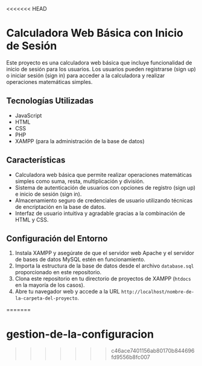 <<<<<<< HEAD
# Calculadora Web Básica con Inicio de Sesión

Este proyecto es una calculadora web básica que incluye funcionalidad de inicio de sesión para los usuarios. Los usuarios pueden registrarse (sign up) o iniciar sesión (sign in) para acceder a la calculadora y realizar operaciones matemáticas simples.

## Tecnologías Utilizadas

- JavaScript
- HTML
- CSS
- PHP
- XAMPP (para la administración de la base de datos)

## Características

- Calculadora web básica que permite realizar operaciones matemáticas simples como suma, resta, multiplicación y división.
- Sistema de autenticación de usuarios con opciones de registro (sign up) e inicio de sesión (sign in).
- Almacenamiento seguro de credenciales de usuario utilizando técnicas de encriptación en la base de datos.
- Interfaz de usuario intuitiva y agradable gracias a la combinación de HTML y CSS.


## Configuración del Entorno

1. Instala XAMPP y asegúrate de que el servidor web Apache y el servidor de bases de datos MySQL estén en funcionamiento.
2. Importa la estructura de la base de datos desde el archivo `database.sql` proporcionado en este repositorio.
3. Clona este repositorio en tu directorio de proyectos de XAMPP (`htdocs` en la mayoría de los casos).
4. Abre tu navegador web y accede a la URL `http://localhost/nombre-de-la-carpeta-del-proyecto`.




=======
# gestion-de-la-configuracion
>>>>>>> c46ace7401156ab80170b844696fd9556b8fc007
